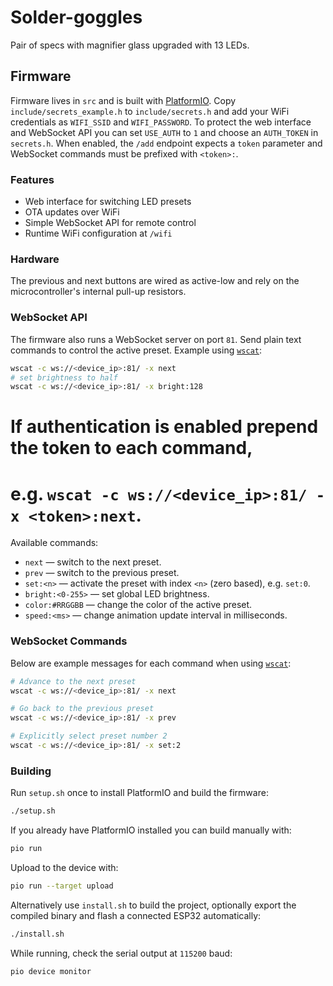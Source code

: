 # Solder-goggles

Pair of specs with magnifier glass upgraded with 13 LEDs.

## Firmware

Firmware lives in `src` and is built with [PlatformIO](https://platformio.org/).
Copy `include/secrets_example.h` to `include/secrets.h` and add your WiFi
credentials as `WIFI_SSID` and `WIFI_PASSWORD`.
To protect the web interface and WebSocket API you can set `USE_AUTH` to `1`
and choose an `AUTH_TOKEN` in `secrets.h`. When enabled, the `/add` endpoint
expects a `token` parameter and WebSocket commands must be prefixed with
`<token>:`.

### Features
- Web interface for switching LED presets
- OTA updates over WiFi
- Simple WebSocket API for remote control
- Runtime WiFi configuration at `/wifi`

### Hardware
The previous and next buttons are wired as active-low and rely on the microcontroller's internal pull-up resistors.

### WebSocket API
The firmware also runs a WebSocket server on port `81`. Send plain text commands
to control the active preset. Example using [`wscat`](https://github.com/websockets/wscat):

```bash
wscat -c ws://<device_ip>:81/ -x next
# set brightness to half
wscat -c ws://<device_ip>:81/ -x bright:128
```
# If authentication is enabled prepend the token to each command,
# e.g. `wscat -c ws://<device_ip>:81/ -x <token>:next`.

Available commands:

* `next` &mdash; switch to the next preset.
* `prev` &mdash; switch to the previous preset.
* `set:<n>` &mdash; activate the preset with index `<n>` (zero based), e.g. `set:0`.
* `bright:<0-255>` &mdash; set global LED brightness.
* `color:#RRGGBB` &mdash; change the color of the active preset.
* `speed:<ms>` &mdash; change animation update interval in milliseconds.

### WebSocket Commands

Below are example messages for each command when using [`wscat`](https://github.com/websockets/wscat):

```bash
# Advance to the next preset
wscat -c ws://<device_ip>:81/ -x next

# Go back to the previous preset
wscat -c ws://<device_ip>:81/ -x prev

# Explicitly select preset number 2
wscat -c ws://<device_ip>:81/ -x set:2
```

### Building
Run `setup.sh` once to install PlatformIO and build the firmware:

```bash
./setup.sh
```

If you already have PlatformIO installed you can build manually with:

```bash
pio run
```

Upload to the device with:

```bash
pio run --target upload
```

Alternatively use `install.sh` to build the project, optionally export the
compiled binary and flash a connected ESP32 automatically:

```bash
./install.sh
```

While running, check the serial output at `115200` baud:

```bash
pio device monitor
```
